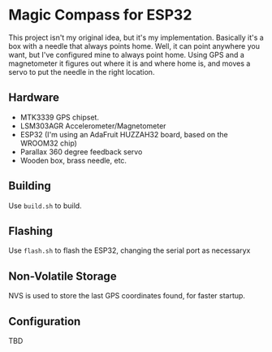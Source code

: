 
# Magic Compass for ESP32

This project isn't my original idea, but it's my implementation. Basically it's a box with
a needle that always points home.  Well, it can point anywhere you want, but I've configured
mine to always point home.  Using GPS and a magnetometer it figures out where it is
and where home is, and moves a servo to put the needle in the right location.

## Hardware
- MTK3339 GPS chipset.
- LSM303AGR Accelerometer/Magnetometer
- ESP32 (I'm using an AdaFruit HUZZAH32 board, based on the WROOM32 chip)
- Parallax 360 degree feedback servo
- Wooden box, brass needle, etc.


## Building
Use `build.sh` to build.

## Flashing
Use `flash.sh` to flash the ESP32, changing the serial port as necessaryx

## Non-Volatile Storage
NVS is used to store the last GPS coordinates found, for faster startup.

## Configuration
TBD


